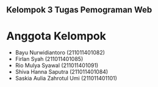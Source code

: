 ## Kelompok 3 Tugas Pemograman Web

# Anggota Kelompok

- Bayu Nurwidiantoro (211011401082)
- Firlan Syah (211011401085)
- Rio Mulya Syawal (211011401091)
- Shiva Hanna Saputra (211011401084)
- Saskia Aulia Zahrotul Umi (211011401101)
